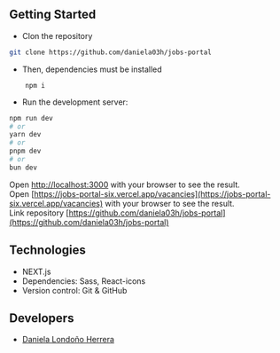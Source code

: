 ## Getting Started

- Clon the repository
```bash
git clone https://github.com/daniela03h/jobs-portal
```
- Then, dependencies must be installed 
```
    npm i 
```
- Run the development server:
```bash
npm run dev
# or
yarn dev
# or
pnpm dev
# or
bun dev
```

Open [http://localhost:3000](http://localhost:3000) with your browser to see the result. <br/>
Open [https://jobs-portal-six.vercel.app/vacancies](https://jobs-portal-six.vercel.app/vacancies) with your browser to see the result. <br/>
Link repository [https://github.com/daniela03h/jobs-portal](https://github.com/daniela03h/jobs-portal)

## Technologies

- NEXT.js
- Dependencies: Sass, React-icons
- Version control: Git & GitHub

## Developers

- [Daniela Londoño Herrera](https://github.com/daniela03h)
